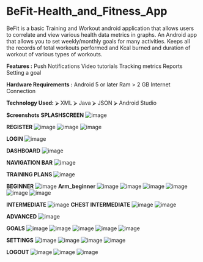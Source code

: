 # BeFit-Health_and_Fitness_App

BeFit is a basic Training and Workout android application that allows users to correlate and view various health data metrics in graphs. An Android app that allows you to set weekly/monthly goals for many activities. Keeps all the records of total workouts performed and Kcal burned and duration of workout of various types of workouts.

**Features :**
Push Notifications
Video tutorials
Tracking metrics
Reports
Setting a goal

**Hardware Requirements :**
Android 5 or later
Ram > 2 GB
Internet Connection

**Technology Used:**
⮚	 XML
⮚	Java
⮚	JSON
⮚	Android Studio


**Screenshots**
**SPLASHSCREEN**
![image](https://user-images.githubusercontent.com/72196083/137586903-53633dd7-53c4-49a4-834f-e334a3d29775.png)

**REGISTER**
![image](https://user-images.githubusercontent.com/72196083/137586912-00660016-9903-46ae-b073-a0521f91a175.png)
![image](https://user-images.githubusercontent.com/72196083/137586924-1c9750f4-2cd1-49ce-a5ab-480c5ab69fef.png)
![image](https://user-images.githubusercontent.com/72196083/137586929-b4343359-873f-4ed0-bfa1-cd990d2f5e5a.png)

**LOGIN**
![image](https://user-images.githubusercontent.com/72196083/137586940-07b2ff77-4e9e-4293-90d8-a61cfbbb3da7.png)

**DASHBOARD**
![image](https://user-images.githubusercontent.com/72196083/137586948-138753e0-86a6-479c-b120-44d8b84ca26e.png)

**NAVIGATION BAR**
![image](https://user-images.githubusercontent.com/72196083/137586954-207a1957-145e-4479-adbc-9e4f3c90fe59.png)

**TRAINING PLANS**
![image](https://user-images.githubusercontent.com/72196083/137586964-00c0d309-81cf-41de-9389-a35eb692730e.png)

**BEGINNER**
![image](https://user-images.githubusercontent.com/72196083/137586980-49f0d3c4-23f4-4140-8ce6-96fef11e885f.png)
        **Arm_beginner**
        ![image](https://user-images.githubusercontent.com/72196083/137587000-e41f0a6a-c114-411e-90b6-530ca1032240.png)
        ![image](https://user-images.githubusercontent.com/72196083/137587010-efcdc6f1-b95b-4612-b7b6-58aa7554ae38.png)
        ![image](https://user-images.githubusercontent.com/72196083/137587028-e16d6005-2e7e-4ad2-9655-ae3264908e16.png)
        ![image](https://user-images.githubusercontent.com/72196083/137587037-5c2f166d-ecd5-4897-9ced-b8e78c9edb0b.png)
        ![image](https://user-images.githubusercontent.com/72196083/137587042-572d7ec1-fca8-4ffd-b28b-768e491dad0a.png)
        ![image](https://user-images.githubusercontent.com/72196083/137587049-64b7255d-c990-4afb-9410-035d19c60dc7.png)

**INTERMEDIATE**
![image](https://user-images.githubusercontent.com/72196083/137587065-3bed4822-ae04-4931-aba7-bddaf36e3312.png)
        **CHEST INTERMEDIATE**
        ![image](https://user-images.githubusercontent.com/72196083/137587080-a1c20a86-b734-4eef-8369-433380e5fdd4.png)
        ![image](https://user-images.githubusercontent.com/72196083/137587091-cef16d46-0dc6-44cb-8579-a8cb1c7cc0ad.png)
        
**ADVANCED**
![image](https://user-images.githubusercontent.com/72196083/137587110-0510a21a-21cc-42ee-8fb6-164bec45b9c7.png)

**GOALS**
![image](https://user-images.githubusercontent.com/72196083/137587129-41ef80d9-9acc-4faa-8edd-c5d38c11b89e.png)
![image](https://user-images.githubusercontent.com/72196083/137587136-32fb9aed-bb4d-4acf-a63f-b271ffae39b5.png)
![image](https://user-images.githubusercontent.com/72196083/137587141-8b5374fe-516d-472c-8942-10b2f87eb3e6.png)
![image](https://user-images.githubusercontent.com/72196083/137587149-d6597802-18b1-41b4-b82f-4bd5af2a3ed3.png)
![image](https://user-images.githubusercontent.com/72196083/137587154-7fe0234a-3d2a-4e87-b95e-abb0c142cc4f.png)

**SETTINGS**
![image](https://user-images.githubusercontent.com/72196083/137587161-a8942635-a611-41ab-ba10-8616f02922e5.png)
![image](https://user-images.githubusercontent.com/72196083/137587168-8871b3e8-8248-4ca1-9b86-374200ac0105.png)
![image](https://user-images.githubusercontent.com/72196083/137587173-174c9452-ae71-4a09-94c9-3842c9bce427.png)
![image](https://user-images.githubusercontent.com/72196083/137587178-25095926-38d2-4c29-9106-79e855693788.png)

**LOGOUT**
![image](https://user-images.githubusercontent.com/72196083/137587193-9dbd7e42-541c-40ba-92df-6594a3485ff1.png)
![image](https://user-images.githubusercontent.com/72196083/137587204-0dcf466f-3caf-4479-974c-38d6b8e6de45.png)
![image](https://user-images.githubusercontent.com/72196083/137587212-91aa7cfd-8a61-4972-b8f2-27aa2f535879.png)







